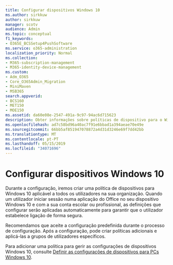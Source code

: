 ```yaml
---
title: Configurar dispositivos Windows 10
ms.author: sirkkuw
author: sirkkuw
manager: scotv
audience: Admin
ms.topic: conceptual
f1_keywords:
- O365E_BCSSetup4PushSoftware
ms.service: o365-administration
localization_priority: Normal
ms.collection:
- M365-subscription-management
- M365-identity-device-management
ms.custom:
- Adm_O365
- Core_O365Admin_Migration
- MiniMaven
- MSB365
search.appverid:
- BCS160
- MET150
- MOE150
ms.assetid: da60e08e-2547-491a-9c97-94ac6d715623
description: Obter informações sobre políticas de dispositivo para o Windows 10 que se aplicam a todos os utilizadores na organização.
ms.openlocfilehash: ad7c58bd96a40ac7f91e6bbad1a394aeae70e49e
ms.sourcegitcommit: 66bb5af851947078872a4d31d3246e69f7dd42bb
ms.translationtype: MT
ms.contentlocale: pt-PT
ms.lasthandoff: 05/15/2019
ms.locfileid: "34071696"
---
```

# <a name="configure-windows-10-devices"></a>Configurar dispositivos Windows 10

Durante a configuração, iremos criar uma política de dispositivos para Windows 10 aplicável a todos os utilizadores na sua organização. Quando um utilizador iniciar sessão numa aplicação do Office no seu dispositivo Windows 10 e com a sua conta escolar ou profissional, as definições que configurar serão aplicadas automaticamente para garantir que o utilizador estabelece ligação de forma segura.
  
Recomendamos que aceite a configuração predefinida durante o processo de configuração. Após a configuração, pode criar políticas adicionais e aplicá-las a grupos de utilizadores específicos.
  
Para adicionar uma política para gerir as configurações de dispositivos Windows 10, consulte [Definir as configurações de dispositivos para PCs Windows 10](protection-settings-for-windows-10-pcs.md).
  

